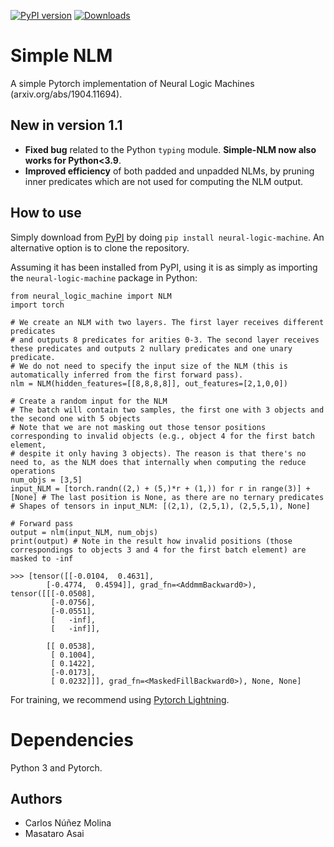 [![PyPI version](https://badge.fury.io/py/neural-logic-machine.svg)](https://badge.fury.io/py/neural-logic-machine)
[![Downloads](https://static.pepy.tech/badge/neural-logic-machine)](https://pepy.tech/project/neural-logic-machine)

# Simple NLM
A simple Pytorch implementation of Neural Logic Machines (arxiv.org/abs/1904.11694).

## New in version 1.1

 - **Fixed bug** related to the Python `typing` module. **Simple-NLM now also works for Python<3.9**.
 - **Improved efficiency** of both padded and unpadded NLMs, by pruning inner predicates which are not used for computing the NLM output.
 
## How to use
Simply download from [PyPI](https://pypi.org/project/neural-logic-machine/) by doing `pip install neural-logic-machine`.
An alternative option is to clone the repository.

Assuming it has been installed from PyPI, using it is as simply as importing the `neural-logic-machine` package in Python:

```
from neural_logic_machine import NLM
import torch

# We create an NLM with two layers. The first layer receives different predicates
# and outputs 8 predicates for arities 0-3. The second layer receives these predicates and outputs 2 nullary predicates and one unary predicate.
# We do not need to specify the input size of the NLM (this is automatically inferred from the first forward pass).
nlm = NLM(hidden_features=[[8,8,8,8]], out_features=[2,1,0,0])

# Create a random input for the NLM
# The batch will contain two samples, the first one with 3 objects and the second one with 5 objects
# Note that we are not masking out those tensor positions corresponding to invalid objects (e.g., object 4 for the first batch element,
# despite it only having 3 objects). The reason is that there's no need to, as the NLM does that internally when computing the reduce operations
num_objs = [3,5]
input_NLM = [torch.randn((2,) + (5,)*r + (1,)) for r in range(3)] + [None] # The last position is None, as there are no ternary predicates
# Shapes of tensors in input_NLM: [(2,1), (2,5,1), (2,5,5,1), None]

# Forward pass
output = nlm(input_NLM, num_objs)
print(output) # Note in the result how invalid positions (those correspondings to objects 3 and 4 for the first batch element) are masked to -inf

>>> [tensor([[-0.0104,  0.4631],
        [-0.4774,  0.4594]], grad_fn=<AddmmBackward0>), tensor([[[-0.0508],
         [-0.0756],
         [-0.0551],
         [   -inf],
         [   -inf]],

        [[ 0.0538],
         [ 0.1004],
         [ 0.1422],
         [-0.0173],
         [ 0.0232]]], grad_fn=<MaskedFillBackward0>), None, None]
```

For training, we recommend using [Pytorch Lightning](https://lightning.ai/).

# Dependencies
Python 3 and Pytorch.

## Authors
- Carlos Núñez Molina
- Masataro Asai

